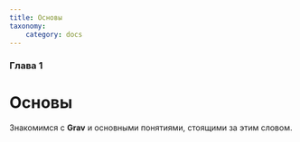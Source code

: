 ```yaml
---
title: Основы
taxonomy:
    category: docs
---
```


### Глава 1

# Основы

Знакомимся с **Grav** и основными понятиями, стоящими за этим словом.

